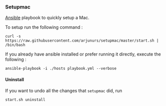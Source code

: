 ### Setupmac

[Ansible](https://www.ansible.com/) playbook to quickly setup 
a Mac.

To setup run the following command :
```
curl -s https://raw.githubusercontent.com/arjunurs/setupmac/master/start.sh | /bin/bash
```

If you already have ansible installed or prefer running it directly, execute the following :
```
ansible-playbook -i ./hosts playbook.yml --verbose
```

#### Uninstall

If you want to undo all the changes that `setupmac` did, run 

```
start.sh uninstall
```
